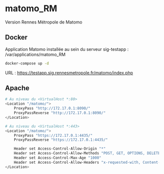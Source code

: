 # matomo_RM
Version Rennes Métropole de Matomo

## Docker 

Application Matomo installée au sein du serveur sig-testapp : /var/applications/matomo_RM

```bash
docker-compose up -d
```

URL : https://testapp.sig.rennesmetropole.fr/matomo/index.php

## Apache 

```bash
# Au niveau du <VirtualHost *:80>
<Location "/matomo/">
    ProxyPass "http://172.17.0.1:8090/"
    ProxyPassReverse "http://172.17.0.1:8090/"
</Location>

# Au niveau du <VirtualHost *:443>
<Location "/matomo/">
    ProxyPass "https://172.17.0.1:4435/"
    ProxyPassReverse "https://172.17.0.1:4435/"

    Header set Access-Control-Allow-Origin "*"
    Header set Access-Control-Allow-Methods "POST, GET, OPTIONS, DELETE, PUT"
    Header set Access-Control-Max-Age "1000"
    Header set Access-Control-Allow-Headers "x-requested-with, Content-Type, origin, authorization, accept, client-security-token"
</Location>
```
